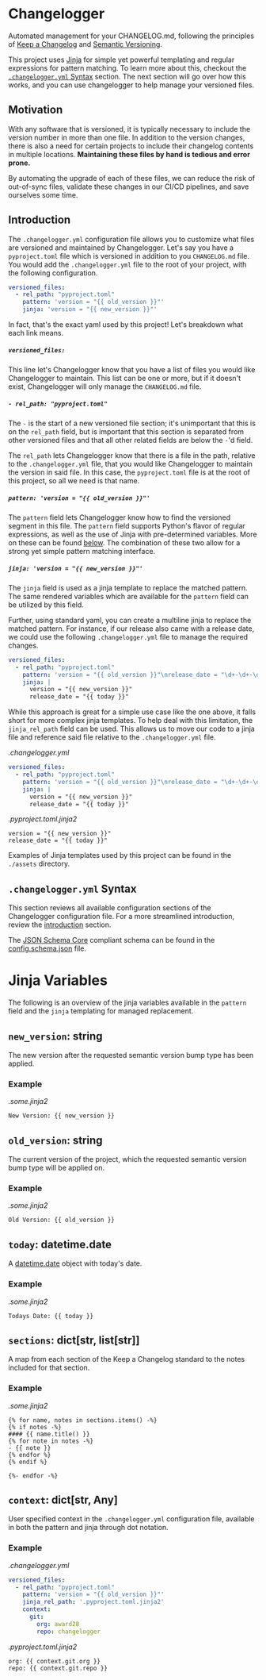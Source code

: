 # Changelogger
Automated management for your CHANGELOG.md, following the principles of
[Keep a Changelog](https://keepachangelog.com) and
[Semantic Versioning](https://semver.org).


This project uses [Jinja](https://jinja.palletsprojects.com/) for simple yet
powerful templating and regular expressions for pattern matching. To learn more
about this, checkout the [`.changelogger.yml` Syntax](#changelogger-syntax)
section. The next section will go over how this works, and you can use
changelogger to help manage your versioned files.


## Motivation

With any software that is versioned, it is typically necessary to include the
version number in more than one file. In addition to the version changes, there
is also a need for certain projects to include their changelog contents in
multiple locations. **Maintaining these files by hand is tedious and error prone.**

By automating the upgrade of each of these files, we can reduce the risk of
out-of-sync files, validate these changes in our CI/CD pipelines, and save
ourselves some time.

## Introduction

The `.changelogger.yml` configuration file allows you to customize what files
are versioned and maintained by Changelogger. Let's say you have a `pyproject.toml`
file which is versioned in addition to you `CHANGELOG.md` file. You would add the
`.changelogger.yml` file to the root of your project, with the following configuration.

```yml
versioned_files:
  - rel_path: "pyproject.toml"
    pattern: 'version = "{{ old_version }}"'
    jinja: 'version = "{{ new_version }}"'
```

In fact, that's the exact yaml used by this project! Let's breakdown what each
link means.

##### `versioned_files:`
This line let's Changelogger know that you have a list of files you would like
Changelogger to maintain. This list can be one or more, but if it doesn't exist,
Changelogger will only manage the `CHANGELOG.md` file.

##### `- rel_path: "pyproject.toml"`
The `-` is the start of a new versioned file section; it's unimportant that this
is on the `rel_path` field, but is important that this section is separated from
other versioned files and that all other related fields are below the `-`'d field.

The `rel_path` lets Changelogger know that there is a file in the path, relative
to the `.changelogger.yml` file, that you would like Changelogger to maintain the
version in said file. In this case, the `pyproject.toml` file is at the root of
this project, so all we need is that name.

##### `pattern: 'version = "{{ old_version }}"'`
The `pattern` field lets Changelogger know how to find the versioned segment in
this file. The `pattern` field supports Python's flavor of regular expressions,
as well as the use of Jinja with pre-determined variables. More on these can be
found [below](#jinja-variables). The combination of these two allow for a strong
yet simple pattern matching interface.

##### `jinja: 'version = "{{ new_version }}"'`
The `jinja` field is used as a jinja template to replace the matched pattern.
The same rendered variables which are available for the `pattern` field can
be utilized by this field.

Further, using standard yaml, you can create a multiline jinja to replace the
matched pattern. For instance, if our release also came with a release date,
we could use the following `.changelogger.yml` file to manage the required
changes.

```yml
versioned_files:
  - rel_path: "pyproject.toml"
    pattern: 'version = "{{ old_version }}"\nrelease_date = "\d+-\d+-\d+"'
    jinja: |
      version = "{{ new_version }}"
      release_date = "{{ today }}"
```

While this approach is great for a simple use case like the one above, it
falls short for more complex jinja templates. To help deal with this
limitation, the `jinja_rel_path` field can be used. This allows us to move
our code to a jinja file and reference said file relative to the
`.changelogger.yml` file.

*.changelogger.yml*
```yml
versioned_files:
  - rel_path: "pyproject.toml"
    pattern: 'version = "{{ old_version }}"\nrelease_date = "\d+-\d+-\d+"'
    jinja: |
      version = "{{ new_version }}"
      release_date = "{{ today }}"
```

*.pyproject.toml.jinja2*
```jinja
version = "{{ new_version }}"
release_date = "{{ today }}"
```

Examples of Jinja templates used by this project can be found in the `./assets`
directory.

## `.changelogger.yml` Syntax

This section reviews all available configuration sections of the Changelogger
configuration file. For a more streamlined introduction, review the
[introduction](#introduction) section.

The [JSON Schema Core](https://json-schema.org/latest/json-schema-core.html)
compliant schema can be found in the [config.schema.json](config.schema.json) file.

# Jinja Variables
The following is an overview of the jinja variables available in the `pattern`
field and the `jinja` templating for managed replacement.

## `new_version`: string

The new version after the requested semantic version bump type has been applied.

### Example

*.some.jinja2*
```jinja
New Version: {{ new_version }}
```

## `old_version`: string

The current version of the project, which the requested semantic version bump type
will be applied on.

### Example

*.some.jinja2*
```jinja
Old Version: {{ old_version }}
```

## `today`: datetime.date

A [datetime.date](https://docs.python.org/3/library/datetime.html#date-objects)
object with today's date.

### Example

*.some.jinja2*
```jinja
Todays Date: {{ today }}
```

## `sections`: dict[str, list[str]]

A map from each section of the Keep a Changelog standard to the notes included for
that section.

### Example

*.some.jinja2*
```jinja
{% for name, notes in sections.items() -%}
{% if notes -%}
#### {{ name.title() }}
{% for note in notes -%}
- {{ note }}
{% endfor %}
{% endif %}

{%- endfor -%}
```
## `context`: dict[str, Any]

User specified context in the `.changelogger.yml` configuration file, available in
both the pattern and jinja through dot notation.

### Example

*.changelogger.yml*
```yml
versioned_files:
  - rel_path: "pyproject.toml"
    pattern: 'version = "{{ old_version }}"'
    jinja_rel_path: '.pyproject.toml.jinja2'
    context:
      git:
        org: award28
        repo: changelogger
```

*.pyproject.toml.jinja2*
```jinja
org: {{ context.git.org }}
repo: {{ context.git.repo }}
```
